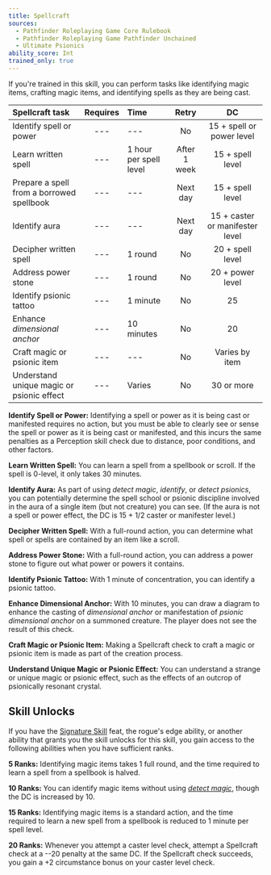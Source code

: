 ```yaml
---
title: Spellcraft
sources:
  - Pathfinder Roleplaying Game Core Rulebook
  - Pathfinder Roleplaying Game Pathfinder Unchained
  - Ultimate Psionics
ability_score: Int
trained_only: true
---
```


If you're trained in this skill, you can perform tasks like identifying magic items, crafting magic items, and identifying spells as they are being cast.

| Spellcraft task                           | Requires | Time                   |    Retry     |               DC                |
|:------------------------------------------|:--------:|:-----------------------|:------------:|:-------------------------------:|
| Identify spell or power                   |   ---    | ---                    |      No      |    15 + spell or power level    |
| Learn written spell                       |   ---    | 1 hour per spell level | After 1 week |        15 + spell level         |
| Prepare a spell from a borrowed spellbook |   ---    | ---                    |   Next day   |        15 + spell level         |
| Identify aura                             |   ---    | ---                    |   Next day   | 15 + caster or manifester level |
| Decipher written spell                    |   ---    | 1 round                |      No      |        20 + spell level         |
| Address power stone                       |   ---    | 1 round                |      No      |        20 + power level         |
| Identify psionic tattoo                   |   ---    | 1 minute               |      No      |               25                |
| Enhance *dimensional anchor*              |   ---    | 10 minutes             |      No      |               20                |
| Craft magic or psionic item               |   ---    | ---                    |      No      |         Varies by item          |
| Understand unique magic or psionic effect |   ---    | Varies                 |      No      |           30 or more            |

**Identify Spell or Power:** Identifying a spell or power as it is being cast or manifested requires no action, but you must be able to clearly see or sense the spell or power as it is being cast or manifested, and this incurs the same penalties as a Perception skill check due to distance, poor conditions, and other factors.

**Learn Written Spell:** You can learn a spell from a spellbook or scroll. If the spell is 0-level, it only takes 30 minutes.

**Identify Aura:** As part of using *detect magic*, *identify*, or *detect psionics*, you can potentially determine the spell school or psionic discipline involved in the aura of a single item (but not creature) you can see. (If the aura is not a spell or power effect, the DC is 15 + 1/2 caster or manifester level.)

**Decipher Written Spell:** With a full-round action, you can determine what spell or spells are contained by an item like a scroll.

**Address Power Stone:** With a full-round action, you can address a power stone to figure out what power or powers it contains.

**Identify Psionic Tattoo:** With 1 minute of concentration, you can identify a psionic tattoo.

**Enhance Dimensional Anchor:** With 10 minutes, you can draw a diagram to enhance the casting of *dimensional anchor* or manifestation of *psionic dimensional anchor* on a summoned creature. The player does not see the result of this check.

**Craft Magic or Psionic Item:** Making a Spellcraft check to craft a magic or psionic item is made as part of the creation process.

**Understand Unique Magic or Psionic Effect:** You can understand a strange or unique magic or psionic effect, such as the effects of an outcrop of psionically resonant crystal.

## Skill Unlocks

If you have the [Signature Skill](/feats/signature-skill/) feat, the rogue's edge ability, or another ability that grants you the skill unlocks for this skill, you gain access to the following abilities when you have sufficient ranks.

**5 Ranks:** Identifying magic items takes 1 full round, and the time required to learn a spell from a spellbook is halved.

**10 Ranks:** You can identify magic items without using [*detect magic*](/spells/detect-magic/), though the DC is increased by 10.

**15 Ranks:** Identifying magic items is a standard action, and the time required to learn a new spell from a spellbook is reduced to 1 minute per spell level.

**20 Ranks:** Whenever you attempt a caster level check, attempt a Spellcraft check at a --20 penalty at the same DC. If the Spellcraft check succeeds, you gain a +2 circumstance bonus on your caster level check.
